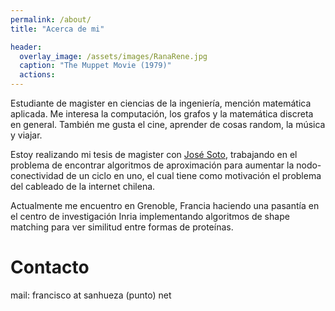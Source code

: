 ```yaml
---
permalink: /about/
title: "Acerca de mi"

header:
  overlay_image: /assets/images/RanaRene.jpg
  caption: "The Muppet Movie (1979)"
  actions:
---
```


Estudiante de magister en ciencias de la ingeniería, mención matemática aplicada. Me interesa la computación, los grafos y la matemática discreta en general. También me gusta el cine, aprender de cosas random, la música y viajar.

Estoy realizando mi tesis de magister con [José Soto](http://www.dim.uchile.cl/~jsoto/), trabajando en el problema de encontrar algoritmos de aproximación para aumentar la nodo-conectividad de un ciclo en uno, el cual tiene como motivación el problema del cableado de la internet chilena.

Actualmente me encuentro en Grenoble, Francia haciendo una pasantía en el centro de investigación Inria implementando algoritmos de shape matching para ver similitud entre formas de proteínas.

Contacto
=========
mail: francisco at sanhueza (punto) net